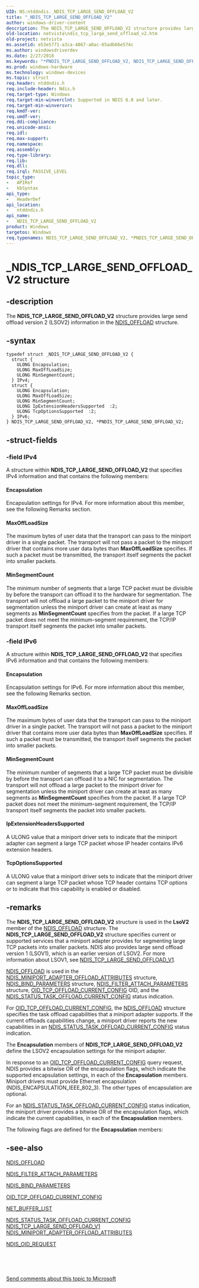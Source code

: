 ```yaml
---
UID: NS:ntddndis._NDIS_TCP_LARGE_SEND_OFFLOAD_V2
title: "_NDIS_TCP_LARGE_SEND_OFFLOAD_V2"
author: windows-driver-content
description: The NDIS_TCP_LARGE_SEND_OFFLOAD_V2 structure provides large send offload version 2 (LSOV2) information in the NDIS_OFFLOAD structure.
old-location: netvista\ndis_tcp_large_send_offload_v2.htm
old-project: netvista
ms.assetid: e53e5771-a3ca-4867-a0ac-65adb66e574c
ms.author: windowsdriverdev
ms.date: 2/27/2018
ms.keywords: "*PNDIS_TCP_LARGE_SEND_OFFLOAD_V2, NDIS_TCP_LARGE_SEND_OFFLOAD_V2, NDIS_TCP_LARGE_SEND_OFFLOAD_V2 structure [Network Drivers Starting with Windows Vista], PNDIS_TCP_LARGE_SEND_OFFLOAD_V2, PNDIS_TCP_LARGE_SEND_OFFLOAD_V2 structure pointer [Network Drivers Starting with Windows Vista], _NDIS_TCP_LARGE_SEND_OFFLOAD_V2, netvista.ndis_tcp_large_send_offload_v2, ntddndis/NDIS_TCP_LARGE_SEND_OFFLOAD_V2, ntddndis/PNDIS_TCP_LARGE_SEND_OFFLOAD_V2, tcpip_offload_ref_739d5001-8b37-437f-ad2e-8ad817feb59d.xml"
ms.prod: windows-hardware
ms.technology: windows-devices
ms.topic: struct
req.header: ntddndis.h
req.include-header: Ndis.h
req.target-type: Windows
req.target-min-winverclnt: Supported in NDIS 6.0 and later.
req.target-min-winversvr: 
req.kmdf-ver: 
req.umdf-ver: 
req.ddi-compliance: 
req.unicode-ansi: 
req.idl: 
req.max-support: 
req.namespace: 
req.assembly: 
req.type-library: 
req.lib: 
req.dll: 
req.irql: PASSIVE_LEVEL
topic_type:
-	APIRef
-	kbSyntax
api_type:
-	HeaderDef
api_location:
-	ntddndis.h
api_name:
-	NDIS_TCP_LARGE_SEND_OFFLOAD_V2
product: Windows
targetos: Windows
req.typenames: NDIS_TCP_LARGE_SEND_OFFLOAD_V2, *PNDIS_TCP_LARGE_SEND_OFFLOAD_V2
---
```


# _NDIS_TCP_LARGE_SEND_OFFLOAD_V2 structure


## -description


The <b>NDIS_TCP_LARGE_SEND_OFFLOAD_V2</b> structure provides large send offload version 2 (LSOV2)
  information in the 
  <a href="..\ntddndis\ns-ntddndis-_ndis_offload.md">NDIS_OFFLOAD</a> structure.


## -syntax


````
typedef struct _NDIS_TCP_LARGE_SEND_OFFLOAD_V2 {
  struct {
    ULONG Encapsulation;
    ULONG MaxOffLoadSize;
    ULONG MinSegmentCount;
  } IPv4;
  struct {
    ULONG Encapsulation;
    ULONG MaxOffLoadSize;
    ULONG MinSegmentCount;
    ULONG IpExtensionHeadersSupported  :2;
    ULONG TcpOptionsSupported  :2;
  } IPv6;
} NDIS_TCP_LARGE_SEND_OFFLOAD_V2, *PNDIS_TCP_LARGE_SEND_OFFLOAD_V2;
````


## -struct-fields




### -field IPv4

A structure within <b>NDIS_TCP_LARGE_SEND_OFFLOAD_V2</b> that specifies IPv4 information and that
     contains the following members:
     



#### Encapsulation

Encapsulation settings for IPv4. For more information about this member, see the following
       Remarks section.



#### MaxOffLoadSize

The maximum bytes of user data that the transport can pass to the miniport driver in a single
       packet. The transport will not pass a packet to the miniport driver that contains more user data bytes
       than 
       <b>MaxOffLoadSize</b> specifies. If such a packet must be transmitted, the transport itself segments
       the packet into smaller packets.



#### MinSegmentCount

The minimum number of segments that a large TCP packet must be divisible by before the transport
       can offload it to the hardware for segmentation. The transport will not offload a large packet to the
       miniport driver for segmentation unless the miniport driver can create at least as many segments as 
       <b>MinSegmentCount</b> specifies from the packet. If a large TCP packet does not meet the
       minimum-segment requirement, the TCP/IP transport itself segments the packet into smaller
       packets.


### -field IPv6

A structure within <b>NDIS_TCP_LARGE_SEND_OFFLOAD_V2</b> that specifies IPv6 information and that
     contains the following members:
     



#### Encapsulation

Encapsulation settings for IPv6. For more information about this member, see the following
       Remarks section.



#### MaxOffLoadSize

The maximum bytes of user data that the transport can pass to the miniport driver in a single
       packet. The transport will not pass a packet to the miniport driver that contains more user data bytes
       than 
       <b>MaxOffLoadSize</b> specifies. If such a packet must be transmitted, the transport itself segments
       the packet into smaller packets.



#### MinSegmentCount

The minimum number of segments that a large TCP packet must be divisible by before the transport
       can offload it to a NIC for segmentation. The transport will not offload a large packet to the
       miniport driver for segmentation unless the miniport driver can create at least as many segments as 
       <b>MinSegmentCount</b> specifies from the packet. If a large TCP packet does not meet the
       minimum-segment requirement, the TCP/IP transport itself segments the packet into smaller
       packets.



#### IpExtensionHeadersSupported

A ULONG value that a miniport driver sets to indicate that the miniport adapter can segment a
       large TCP packet whose IP header contains IPv6 extension headers.



#### TcpOptionsSupported

A ULONG value that a miniport driver sets to indicate that the miniport driver can segment a
       large TCP packet whose TCP header contains TCP options or to indicate that this capability is enabled
       or disabled.


## -remarks



The <b>NDIS_TCP_LARGE_SEND_OFFLOAD_V2</b> structure is used in the 
    <b>LsoV2</b> member of the 
    <a href="..\ntddndis\ns-ntddndis-_ndis_offload.md">NDIS_OFFLOAD</a> structure. The
    <b>NDIS_TCP_LARGE_SEND_OFFLOAD_V2</b> structure specifies current or supported services that a miniport adapter
    provides for segmenting large TCP packets into smaller packets. NDIS also provides large send offload
    version 1 (LSOV1), which is an earlier version of LSOV2. For more information about LSOV1, see 
    <a href="..\ntddndis\ns-ntddndis-_ndis_tcp_large_send_offload_v1.md">
    NDIS_TCP_LARGE_SEND_OFFLOAD_V1</a>.


<a href="..\ntddndis\ns-ntddndis-_ndis_offload.md">NDIS_OFFLOAD</a> is used in the 
    <a href="..\ndis\ns-ndis-_ndis_miniport_adapter_offload_attributes.md">
    NDIS_MINIPORT_ADAPTER_OFFLOAD_ATTRIBUTES</a> structure, 
    <a href="..\ndis\ns-ndis-_ndis_bind_parameters.md">NDIS_BIND_PARAMETERS</a> structure, 
    <a href="..\ndis\ns-ndis-_ndis_filter_attach_parameters.md">
    NDIS_FILTER_ATTACH_PARAMETERS</a> structure, 
    <a href="https://docs.microsoft.com/en-us/windows-hardware/drivers/network/oid-tcp-offload-current-config">
    OID_TCP_OFFLOAD_CURRENT_CONFIG</a> OID, and the 
    <a href="https://msdn.microsoft.com/en-us/library/windows/hardware/ff567424">
    NDIS_STATUS_TASK_OFFLOAD_CURRENT_CONFIG</a> status indication.

For 
    <a href="https://docs.microsoft.com/en-us/windows-hardware/drivers/network/oid-tcp-offload-current-config">OID_TCP_OFFLOAD_CURRENT_CONFIG</a>,
    the <a href="..\ntddndis\ns-ntddndis-_ndis_offload.md">NDIS_OFFLOAD</a> structure specifies the task offload capabilities that a miniport adapter supports. If
    the current offloads capabilities change, a miniport driver reports the new capabilities in an 
    <a href="https://msdn.microsoft.com/en-us/library/windows/hardware/ff567424">
    NDIS_STATUS_TASK_OFFLOAD_CURRENT_CONFIG</a> status indication.

The 
    <b>Encapsulation</b> members of <b>NDIS_TCP_LARGE_SEND_OFFLOAD_V2</b> define the LSOV2 encapsulation settings for
    the miniport adapter.

In response to an 
    <a href="https://docs.microsoft.com/en-us/windows-hardware/drivers/network/oid-tcp-offload-current-config">
    OID_TCP_OFFLOAD_CURRENT_CONFIG</a> query request, NDIS provides a bitwise OR of the encapsulation
    flags, which indicate the supported encapsulation settings, in each of the 
    <b>Encapsulation</b> members. Miniport drivers must provide Ethernet encapsulation
    (NDIS_ENCAPSULATION_IEEE_802_3). The other types of encapsulation are optional.

For an 
    <a href="https://msdn.microsoft.com/en-us/library/windows/hardware/ff567424">
    NDIS_STATUS_TASK_OFFLOAD_CURRENT_CONFIG</a> status indication, the miniport driver provides a bitwise
    OR of the encapsulation flags, which indicate the current capabilities, in each of the 
    <b>Encapsulation</b> members.

The following flags are defined for the 
    <b>Encapsulation</b> members:






## -see-also

<a href="..\ntddndis\ns-ntddndis-_ndis_offload.md">NDIS_OFFLOAD</a>



<a href="..\ndis\ns-ndis-_ndis_filter_attach_parameters.md">NDIS_FILTER_ATTACH_PARAMETERS</a>



<a href="..\ndis\ns-ndis-_ndis_bind_parameters.md">NDIS_BIND_PARAMETERS</a>



<a href="https://docs.microsoft.com/en-us/windows-hardware/drivers/network/oid-tcp-offload-current-config">OID_TCP_OFFLOAD_CURRENT_CONFIG</a>



<a href="..\ndis\ns-ndis-_net_buffer_list.md">NET_BUFFER_LIST</a>



<a href="https://msdn.microsoft.com/en-us/library/windows/hardware/ff567424">
   NDIS_STATUS_TASK_OFFLOAD_CURRENT_CONFIG</a>



<a href="..\ntddndis\ns-ntddndis-_ndis_tcp_large_send_offload_v1.md">
   NDIS_TCP_LARGE_SEND_OFFLOAD_V1</a>



<a href="..\ndis\ns-ndis-_ndis_miniport_adapter_offload_attributes.md">
   NDIS_MINIPORT_ADAPTER_OFFLOAD_ATTRIBUTES</a>



<a href="..\ndis\ns-ndis-_ndis_oid_request.md">NDIS_OID_REQUEST</a>



 

 

<a href="mailto:wsddocfb@microsoft.com?subject=Documentation%20feedback [netvista\netvista]:%20NDIS_TCP_LARGE_SEND_OFFLOAD_V2 structure%20 RELEASE:%20(2/27/2018)&amp;body=%0A%0APRIVACY STATEMENT%0A%0AWe use your feedback to improve the documentation. We don't use your email address for any other purpose, and we'll remove your email address from our system after the issue that you're reporting is fixed. While we're working to fix this issue, we might send you an email message to ask for more info. Later, we might also send you an email message to let you know that we've addressed your feedback.%0A%0AFor more info about Microsoft's privacy policy, see http://privacy.microsoft.com/en-us/default.aspx." title="Send comments about this topic to Microsoft">Send comments about this topic to Microsoft</a>

